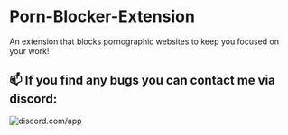 # Porn-Blocker-Extension
An extension that blocks pornographic websites to keep you focused on your work!
## 📫 If you find any bugs you can contact me via discord:
![discord.com/app](https://discord.c99.nl/widget/theme-4/903262208388132945.png)
